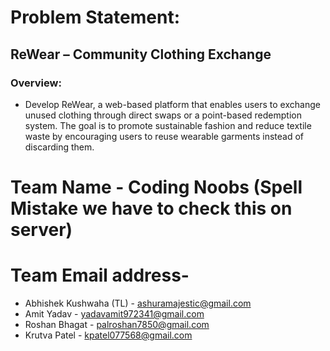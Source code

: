 # Problem Statement:

## ReWear – Community Clothing Exchange

### Overview:
- Develop ReWear, a web-based platform that enables users to exchange unused clothing
through direct swaps or a point-based redemption system. The goal is to promote sustainable
fashion and reduce textile waste by encouraging users to reuse wearable garments instead of
discarding them.

# Team Name - Coding Noobs (Spell Mistake we have to check this on server)

# Team Email address- 
- Abhishek Kushwaha (TL) - ashuramajestic@gmail.com
- Amit Yadav - yadavamit972341@gmail.com
- Roshan Bhagat - palroshan7850@gmail.com
- Krutva Patel - kpatel077568@gmail.com